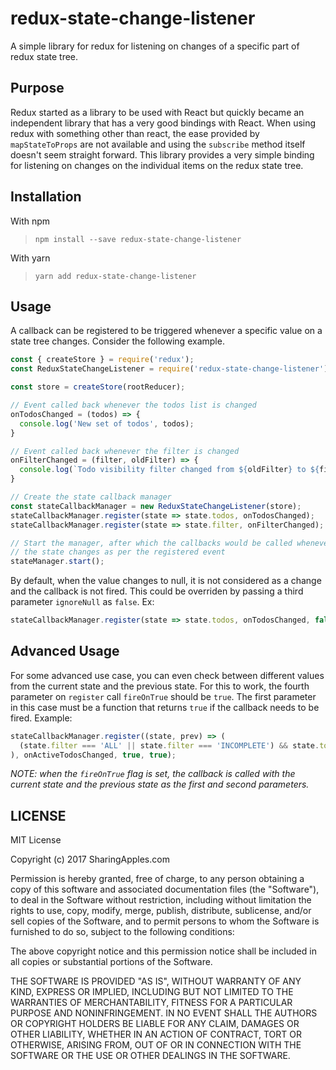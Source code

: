 # redux-state-change-listener
A simple library for redux for listening on changes of a specific part of redux
state tree.

## Purpose
Redux started as a library to be used with React but quickly became an independent
library that has a very good bindings with React. When using redux with something other
than react, the ease provided by `mapStateToProps` are not available and using the
`subscribe` method itself doesn't seem straight forward. This library provides a very
simple binding for listening on changes on the individual items on the redux state tree.

## Installation
With npm
> `npm install --save redux-state-change-listener`

With yarn
> `yarn add redux-state-change-listener`

## Usage
A callback can be registered to be triggered whenever a specific value on
a state tree changes. Consider the following example.

```javascript
const { createStore } = require('redux');
const ReduxStateChangeListener = require('redux-state-change-listener');

const store = createStore(rootReducer);

// Event called back whenever the todos list is changed
onTodosChanged = (todos) => {
  console.log('New set of todos', todos);
}

// Event called back whenever the filter is changed
onFilterChanged = (filter, oldFilter) => {
  console.log(`Todo visibility filter changed from ${oldFilter} to ${filter}`);
}

// Create the state callback manager
const stateCallbackManager = new ReduxStateChangeListener(store);
stateCallbackManager.register(state => state.todos, onTodosChanged);
stateCallbackManager.register(state => state.filter, onFilterChanged);

// Start the manager, after which the callbacks would be called whenever
// the state changes as per the registered event
stateManager.start();
```

By default, when the value changes to null, it is not considered as a change and
the callback is not fired. This could be overriden by passing a third parameter
`ignoreNull` as `false`. Ex:
```javascript
stateCallbackManager.register(state => state.todos, onTodosChanged, false);
```

## Advanced Usage
For some advanced use case, you can even check between different values from the
current state and the previous state. For this to work, the fourth parameter on
`register` call `fireOnTrue` should be `true`. The first parameter in this case
must be a function that returns `true` if the callback needs to be fired. Example:

```javascript
stateCallbackManager.register((state, prev) => (
  (state.filter === 'ALL' || state.filter === 'INCOMPLETE') && state.todos !== prev.todos
), onActiveTodosChanged, true, true);
```
*NOTE: when the `fireOnTrue` flag is set, the callback is called with the current state
and the previous state as the first and second parameters.*

## LICENSE
MIT License

Copyright (c) 2017 SharingApples.com

Permission is hereby granted, free of charge, to any person obtaining a copy
of this software and associated documentation files (the "Software"), to deal
in the Software without restriction, including without limitation the rights
to use, copy, modify, merge, publish, distribute, sublicense, and/or sell
copies of the Software, and to permit persons to whom the Software is
furnished to do so, subject to the following conditions:

The above copyright notice and this permission notice shall be included in all
copies or substantial portions of the Software.

THE SOFTWARE IS PROVIDED "AS IS", WITHOUT WARRANTY OF ANY KIND, EXPRESS OR
IMPLIED, INCLUDING BUT NOT LIMITED TO THE WARRANTIES OF MERCHANTABILITY,
FITNESS FOR A PARTICULAR PURPOSE AND NONINFRINGEMENT. IN NO EVENT SHALL THE
AUTHORS OR COPYRIGHT HOLDERS BE LIABLE FOR ANY CLAIM, DAMAGES OR OTHER
LIABILITY, WHETHER IN AN ACTION OF CONTRACT, TORT OR OTHERWISE, ARISING FROM,
OUT OF OR IN CONNECTION WITH THE SOFTWARE OR THE USE OR OTHER DEALINGS IN THE
SOFTWARE.
